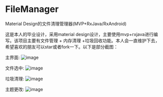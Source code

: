 # FileManager
Material Design的文件清理管理器(MVP+RxJava/RxAndroid)

这是本人的毕业设计，采用material design设计，主要使用mvp+rxjava进行编写。该项目主要有文件管理 + 内存清理 +垃圾回收功能。本人会一直维护下去，希望喜欢的朋友可以star或者fork一下。以下是部分截图：

主界面:
![image](http://upload.ouliu.net/i/20170312023524t5nf9.jpeg)

文件选中:
![image](http://upload.ouliu.net/i/20170312023500g8k9i.jpeg)

垃圾清理:
![image](http://upload.ouliu.net/i/20170312023425mdd8l.jpeg)

主题更改:
![image](http://upload.ouliu.net/i/20170312023011zawj8.jpeg)


